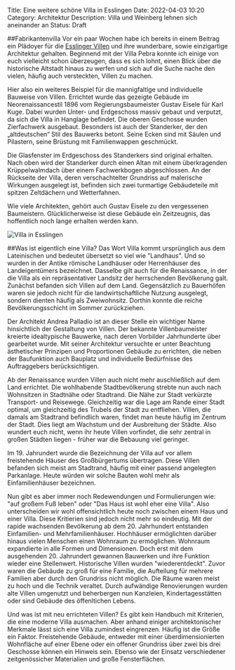 Title: Eine weitere schöne Villa in Esslingen
Date: 2022-04-03 10:20
Category: Architektur
Description: Villa und Weinberg lehnen sich aneinander an
Status: Draft

##Fabrikantenvilla
Vor ein paar Wochen habe ich bereits in einem Beitrag ein Plädoyer für die [Esslinger Villen]({filename}/2022-03-31_VillaPebra.md) und ihre wunderbare, sowie einzigartige Architektur gehalten. Beginnend mit der Villa Pebra konnte ich einige von euch vielleicht schon überzeugen, dass es sich lohnt, einen Blick über die historische Altstadt hinaus zu werfen und sich auf die Suche nache den vielen, häufig auch versteckten, Villen zu machen. 

Hier also ein weiteres Beispiel für die mannigfaltige und individuelle Bauweise von Villen. Errichtet wurde das gezeigte Gebäude im Neorenaissancestil 1896 vom Regierungsbaumeister Gustav Eisele für Karl Kuge. Dabei wurden Unter- und Erdgeschoss massiv gebaut und verputzt, da sich die Villa in Hanglage befindet. Die oberen Geschosse wurden Zierfachwerk ausgebaut. Besonders ist auch der Standerker, der den „altdeutschen“ Stil des Bauwerks betont. Seine Ecken sind mit Säulen und Pilastern, seine Brüstung mit Familienwappen geschmückt. 

Die Glasfenster im Erdgeschoss des Standerkers sind original erhalten. Nach oben wird der Standerker durch einen Altan mit einem überkragenden Krüppelwalmdach über einem Fachwerkbogen abgeschlossen. An der Rückseite der Villa, deren verschachtelter Grundriss auf malerische Wirkungen ausgelegt ist, befinden sich zwei turmartige Gebäudeteile mit spitzen Zeltdächern und Wetterfahnen. 

Wie viele Architekten, gehört auch Gustav Eisele zu den vergessenen Baumeistern. Glücklicherweise ist diese Gebäude ein Zeitzeugnis, das hoffentlich noch lange erhalten werden kann. 

![Villa in Esslingen]({static}/images/2022-04-01_FabrikantenvillaEsslingen/20220205_165751.jpg)

##Was ist eigentlich eine Villa?
Das Wort Villa kommt ursprünglich aus dem Lateinischen und bedeutet übersetzt so viel wie "Landhaus". Und so wurden in der Antike römische Landhäuser oder Herrenhäuser des Landeigentümers bezeichnet. Dasselbe gilt auch für die Renaissance, in der die Villa als ein repräsentativer Landsitz der herrschenden Bevölkerung galt. Zunächst befanden sich Villen auf dem Land. Gegensätzlich zu Bauerhöfen waren sie jedoch nicht für die landwirtschaftliche Nutzung ausgelegt, sondern dienten häufig als Zweiwohnsitz. Dorthin konnte die reiche Bevölkerungsschicht im Sommer zurückziehen. 

Der Architekt Andrea Palladio ist an dieser Stelle ein wichtiger Name hinsichtlich der Gestaltung von Villen. Der bekannte Villenbaumeister kreierte idealtypische Bauwerke, nach deren Vorbilder Jahrhunderte über gearbeitet wurde. Mit seiner Architektur versuchte er unter Beachtung ästhetischer Prinzipen und Proportionen Gebäude zu errichten, die neben der Baufunktion auch Bauplatz und individuelle Bedürfnisse des Auftraggebers berücksichtigen. 

Ab der Renaissance wurden Villen auch nicht mehr auschließlich auf dem Land errichtet. Die wohlhabende Stadtbevölkerung strebte nun auch nach Wohnsitzen in Stadtnähe oder Stadtrand. Die Nähe zur Stadt verkürzte Transport- und Reisewege. Gleichzeitig war die Lage am Rande einer Stadt optimal, um gleichzeitig des Trubels der Stadt zu entfliehen. Villen, die damals am Stadtrand befindlich waren, findet man heute häufig im Zentrum der Stadt. Dies liegt am Wachstum und der Ausbreitung der Städte. Also wundert euch nicht, wenn ihr heute Villen vorfindet, die sehr zentral in großen Städten liegen - früher war die Bebauung viel geringer. 

Im 19. Jahrundert wurde die Bezeichnung der Villa auf vor allem freistehende Häuser des Großbürgertums übertragen. Diese Villen befanden sich meist am Stadtrand, häufig mit einer passend angelegten Parkanlage. Heute würden wir solche Bauten wohl mehr als Einfamilienhäuser bezeichnen. 

Nun gibt es aber immer noch Redewendungen und Formulierungen wie: "auf großem Fuß leben" oder "Das Haus ist wohl eher eine Villa". Also unterscheiden wir wohl offensichtlich heute noch zwischen einem Haus und einer Villa. Diese Kritierien sind jedoch nicht mehr so eindeutig. Mit der rapide wachsenden Bevölkerung ab dem 20. Jahrhundert entstanden Einfamilien- und Mehrfamilienhäuser. Hochhäuser ermöglichten darüber hinaus vielen Menschen einen Wohnraum zu ermöglichen. Wohnraum expandierte in alle Formen und Dimensionen. Doch erst mit dem ausgehenden 20. Jahrundert gewannen Bauwerken und ihre Funktion wieder eine Stellenwert. Historische Villen wurden "wiederentdeckt". Zuvor waren die Gebäude zu groß für eine Familie, die Aufteilung für mehrere Familien aber durch den Grundriss nicht möglich. Die Räume waren meist zu hoch und die Technik veraltet. Durch aufwändige Renovierungen wurden alte Villen umgenutzt und beherbergen nun Kanzleien, Kindertagesstätten oder sind Gebäude des öffenltichen Lebens. 

Und was ist mit neu errichteten Villen?
Es gibt kein Handbuch mit Kriterien, die eine moderne Villa ausmachen. Aber anhand einiger architektonischer Merkmale lässt sich eine Villa zumindest eingrenzen. Häufig ist die Größe ein Faktor. Freistehende Gebäude, entweder mit einer überdimensionierten Wohnfläche auf einer Ebene oder ein offener Grundriss über zwei bis drei Geschosse können ein Hinweis sein. Ebenso wie der Einsatz verschiedener zeitgenössicher Materialien und große Fensterflächen. 